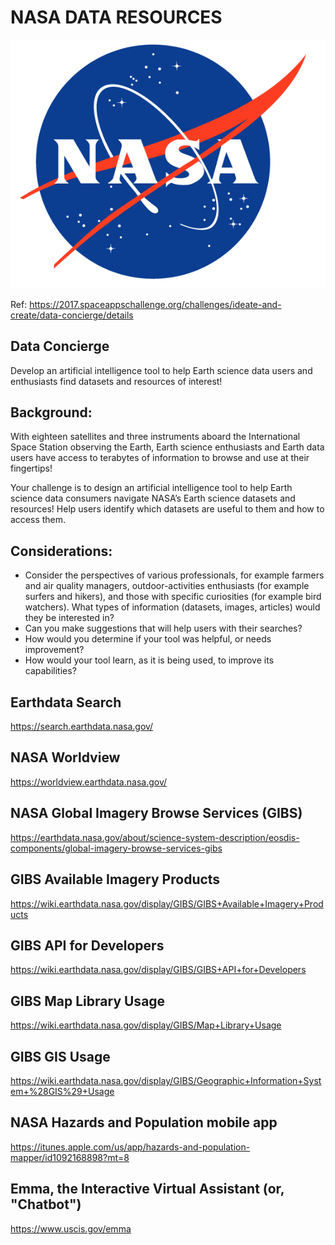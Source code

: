 # NASA DATA RESOURCES

![nasaLogo-570x450.png](https://github.com/leehaesung/NASA_DATA/blob/master/ImageFiles/nasaLogo-570x450.png)

Ref:  https://2017.spaceappschallenge.org/challenges/ideate-and-create/data-concierge/details

## Data Concierge
Develop an artificial intelligence tool to help Earth science data users and enthusiasts find datasets and resources of interest!

## Background:
With eighteen satellites and three instruments aboard the International Space Station observing the Earth, Earth science enthusiasts and Earth data users have access to terabytes of information to browse and use at their fingertips!

Your challenge is to design an artificial intelligence tool to help Earth science data consumers navigate NASA’s Earth science datasets and resources!  Help users identify which datasets are useful to them and how to access them. 

## Considerations:
* Consider the perspectives of various professionals, for example farmers and air quality managers, outdoor-activities enthusiasts (for example surfers and hikers), and those with specific curiosities (for example bird watchers).  What types of information (datasets, images, articles) would they be interested in?
* Can you make suggestions that will help users with their searches?
* How would you determine if your tool was helpful, or needs improvement?
* How would your tool learn, as it is being used, to improve its capabilities?



## Earthdata Search
https://search.earthdata.nasa.gov/

## NASA Worldview
https://worldview.earthdata.nasa.gov/

## NASA Global Imagery Browse Services (GIBS)
https://earthdata.nasa.gov/about/science-system-description/eosdis-components/global-imagery-browse-services-gibs

## GIBS Available Imagery Products
https://wiki.earthdata.nasa.gov/display/GIBS/GIBS+Available+Imagery+Products

## GIBS API for Developers
https://wiki.earthdata.nasa.gov/display/GIBS/GIBS+API+for+Developers

## GIBS Map Library Usage
https://wiki.earthdata.nasa.gov/display/GIBS/Map+Library+Usage

## GIBS GIS Usage 
https://wiki.earthdata.nasa.gov/display/GIBS/Geographic+Information+System+%28GIS%29+Usage

## NASA Hazards and Population mobile app
https://itunes.apple.com/us/app/hazards-and-population-mapper/id1092168898?mt=8

## Emma, the Interactive Virtual Assistant (or, "Chatbot")
https://www.uscis.gov/emma
